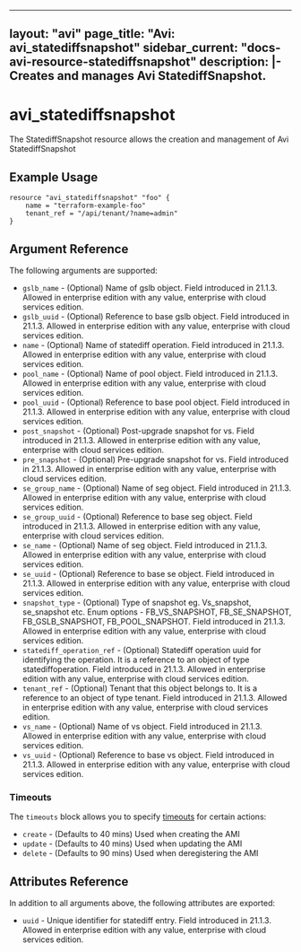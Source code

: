 <!--
    Copyright 2021 VMware, Inc.
    SPDX-License-Identifier: Mozilla Public License 2.0
-->
---
layout: "avi"
page_title: "Avi: avi_statediffsnapshot"
sidebar_current: "docs-avi-resource-statediffsnapshot"
description: |-
  Creates and manages Avi StatediffSnapshot.
---

# avi_statediffsnapshot

The StatediffSnapshot resource allows the creation and management of Avi StatediffSnapshot

## Example Usage

```hcl
resource "avi_statediffsnapshot" "foo" {
    name = "terraform-example-foo"
    tenant_ref = "/api/tenant/?name=admin"
}
```

## Argument Reference

The following arguments are supported:

* `gslb_name` - (Optional) Name of gslb object. Field introduced in 21.1.3. Allowed in enterprise edition with any value, enterprise with cloud services edition.
* `gslb_uuid` - (Optional) Reference to base gslb object. Field introduced in 21.1.3. Allowed in enterprise edition with any value, enterprise with cloud services edition.
* `name` - (Optional) Name of statediff operation. Field introduced in 21.1.3. Allowed in enterprise edition with any value, enterprise with cloud services edition.
* `pool_name` - (Optional) Name of pool object. Field introduced in 21.1.3. Allowed in enterprise edition with any value, enterprise with cloud services edition.
* `pool_uuid` - (Optional) Reference to base pool object. Field introduced in 21.1.3. Allowed in enterprise edition with any value, enterprise with cloud services edition.
* `post_snapshot` - (Optional) Post-upgrade snapshot for vs. Field introduced in 21.1.3. Allowed in enterprise edition with any value, enterprise with cloud services edition.
* `pre_snapshot` - (Optional) Pre-upgrade snapshot for vs. Field introduced in 21.1.3. Allowed in enterprise edition with any value, enterprise with cloud services edition.
* `se_group_name` - (Optional) Name of seg object. Field introduced in 21.1.3. Allowed in enterprise edition with any value, enterprise with cloud services edition.
* `se_group_uuid` - (Optional) Reference to base seg object. Field introduced in 21.1.3. Allowed in enterprise edition with any value, enterprise with cloud services edition.
* `se_name` - (Optional) Name of seg object. Field introduced in 21.1.3. Allowed in enterprise edition with any value, enterprise with cloud services edition.
* `se_uuid` - (Optional) Reference to base se object. Field introduced in 21.1.3. Allowed in enterprise edition with any value, enterprise with cloud services edition.
* `snapshot_type` - (Optional) Type of snapshot eg. Vs_snapshot, se_snapshot etc. Enum options - FB_VS_SNAPSHOT, FB_SE_SNAPSHOT, FB_GSLB_SNAPSHOT, FB_POOL_SNAPSHOT. Field introduced in 21.1.3. Allowed in enterprise edition with any value, enterprise with cloud services edition.
* `statediff_operation_ref` - (Optional) Statediff operation uuid for identifying the operation. It is a reference to an object of type statediffoperation. Field introduced in 21.1.3. Allowed in enterprise edition with any value, enterprise with cloud services edition.
* `tenant_ref` - (Optional) Tenant that this object belongs to. It is a reference to an object of type tenant. Field introduced in 21.1.3. Allowed in enterprise edition with any value, enterprise with cloud services edition.
* `vs_name` - (Optional) Name of vs object. Field introduced in 21.1.3. Allowed in enterprise edition with any value, enterprise with cloud services edition.
* `vs_uuid` - (Optional) Reference to base vs object. Field introduced in 21.1.3. Allowed in enterprise edition with any value, enterprise with cloud services edition.


### Timeouts

The `timeouts` block allows you to specify [timeouts](https://www.terraform.io/docs/configuration/resources.html#timeouts) for certain actions:

* `create` - (Defaults to 40 mins) Used when creating the AMI
* `update` - (Defaults to 40 mins) Used when updating the AMI
* `delete` - (Defaults to 90 mins) Used when deregistering the AMI

## Attributes Reference

In addition to all arguments above, the following attributes are exported:

* `uuid` -  Unique identifier for statediff entry. Field introduced in 21.1.3. Allowed in enterprise edition with any value, enterprise with cloud services edition.


